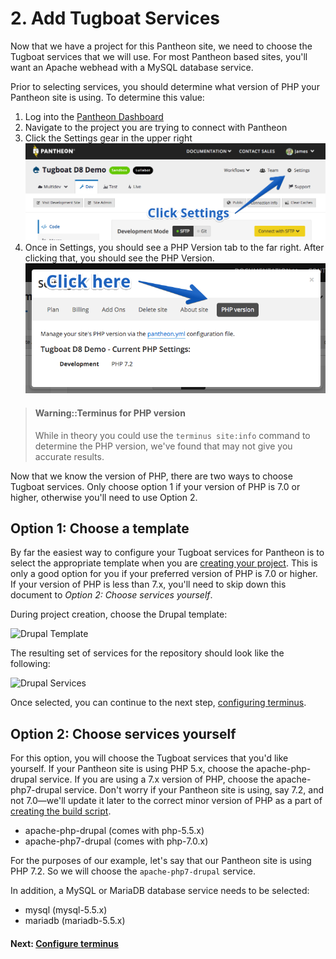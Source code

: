 # 2. Add Tugboat Services

Now that we have a project for this Pantheon site, we need to choose the Tugboat
services that we will use. For most Pantheon based sites, you'll want an Apache
webhead with a MySQL database service.

Prior to selecting services, you should determine what version of PHP your
Pantheon site is using. To determine this value:

1. Log into the [Pantheon Dashboard](https://dashboard.pantheon.io)
1. Navigate to the project you are trying to connect with Pantheon
1. Click the Settings gear in the upper right
![Click on Settings in Pantheon Dashboard](_images/pantheon-settings.png)
1. Once in Settings, you should see a PHP Version tab to the far right. After
clicking that, you should see the PHP Version.
![Click on PHP Version in Pantheon Settings](_images/pantheon-php-settings.png)

> #### Warning::Terminus for PHP version
> While in theory you could use the `terminus site:info` command to determine
> the PHP version, we've found that may not give you accurate results.

Now that we know the version of PHP, there are two ways to choose Tugboat
services. Only choose option 1 if your version of PHP is 7.0 or higher,
otherwise you'll need to use Option 2.

## Option 1: Choose a template

By far the easiest way to configure your Tugboat services for Pantheon is to
select the appropriate template when you are [creating your project](../index.md#1.-create-a-tugboat-project).
This is only a good option for you if your preferred version of PHP is 7.0 or
higher. If your version of PHP is less than 7.x, you'll need to skip down this
document to _Option 2: Choose services yourself_.

During project creation, choose the Drupal template:

![Drupal Template](../../drupal8/_images/drupal-template.png)

The resulting set of services for the repository should look like the following:

![Drupal Services](../../drupal8/_images/drupal-services.png)

Once selected, you can continue to the next step, [configuring terminus](../configure-terminus/index.md).

## Option 2: Choose services yourself

For this option, you will choose the Tugboat services that you'd like yourself.
If your Pantheon site is using PHP 5.x, choose the apache-php-drupal service. If
you are using a 7.x version of PHP, choose the apache-php7-drupal service. Don't
worry if your Pantheon site is using, say 7.2, and not 7.0—we'll update it later
to the correct minor version of PHP as a part of [creating the build
script](../add-build-script/index.md).

* apache-php-drupal (comes with php-5.5.x)
* apache-php7-drupal (comes with php-7.0.x)

For the purposes of our example, let's say that our Pantheon site is using PHP
7.2. So we will choose the `apache-php7-drupal` service. 

In addition, a MySQL or MariaDB database service needs to be selected:

* mysql (mysql-5.5.x)
* mariadb (mariadb-5.5.x)

#### Next: [Configure terminus](../configure-terminus/index.md)
